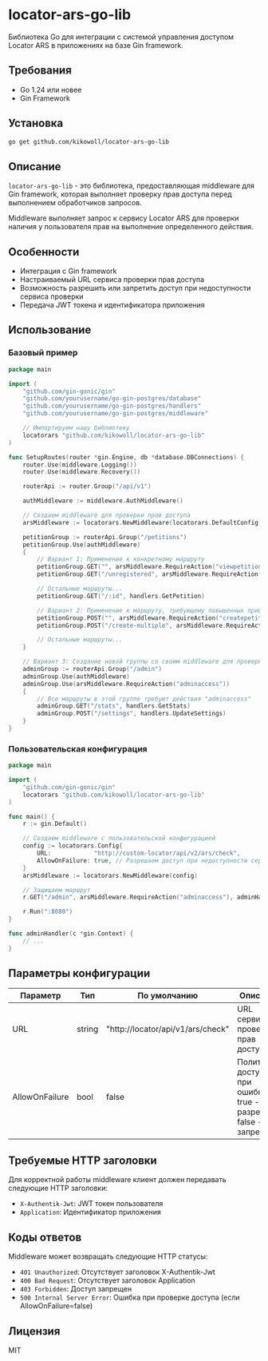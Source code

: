 # locator-ars-go-lib

Библиотека Go для интеграции с системой управления доступом Locator ARS в приложениях на базе Gin framework.

## Требования

- Go 1.24 или новее
- Gin Framework

## Установка

```bash
go get github.com/kikowoll/locator-ars-go-lib
```

## Описание

`locator-ars-go-lib` - это библиотека, предоставляющая middleware для Gin framework, которая выполняет проверку прав доступа перед выполнением обработчиков запросов.

Middleware выполняет запрос к сервису Locator ARS для проверки наличия у пользователя прав на выполнение определенного действия.

## Особенности

- Интеграция с Gin framework
- Настраиваемый URL сервиса проверки прав доступа
- Возможность разрешить или запретить доступ при недоступности сервиса проверки
- Передача JWT токена и идентификатора приложения

## Использование

### Базовый пример

```go
package main

import (
	"github.com/gin-gonic/gin"
	"github.com/yourusername/go-gin-postgres/database"
	"github.com/yourusername/go-gin-postgres/handlers"
	"github.com/yourusername/go-gin-postgres/middleware"

	// Импортируем нашу библиотеку
	locatorars "github.com/kikowoll/locator-ars-go-lib"
)

func SetupRoutes(router *gin.Engine, db *database.DBConnections) {
	router.Use(middleware.Logging())
	router.Use(middleware.Recovery())

	routerApi := router.Group("/api/v1")

	authMiddleware := middleware.AuthMiddleware()

	// Создаем middleware для проверки прав доступа
	arsMiddleware := locatorars.NewMiddleware(locatorars.DefaultConfig())

	petitionGroup := routerApi.Group("/petitions")
	petitionGroup.Use(authMiddleware)
	{
		// Вариант 1: Применение к конкретному маршруту
		petitionGroup.GET("", arsMiddleware.RequireAction("viewpetitions"), handlers.GetPetitions)
		petitionGroup.GET("/unregistered", arsMiddleware.RequireAction("viewunregistered"), handlers.GetUnregisteredPetitions)

		// Остальные маршруты...
		petitionGroup.GET("/:id", handlers.GetPetition)

		// Вариант 2: Применение к маршруту, требующему повышенных привилегий
		petitionGroup.POST("", arsMiddleware.RequireAction("createpetition"), handlers.CreatePetition)
		petitionGroup.POST("/create-multiple", arsMiddleware.RequireAction("createpetitions"), handlers.CreatePetitions)

		// Остальные маршруты...
	}

	// Вариант 3: Создание новой группы со своим middleware для проверки прав
	adminGroup := routerApi.Group("/admin")
	adminGroup.Use(authMiddleware)
	adminGroup.Use(arsMiddleware.RequireAction("adminaccess"))
	{
		// Все маршруты в этой группе требуют действия "adminaccess"
		adminGroup.GET("/stats", handlers.GetStats)
		adminGroup.POST("/settings", handlers.UpdateSettings)
	}
}
```

### Пользовательская конфигурация

```go
package main

import (
	"github.com/gin-gonic/gin"
	locatorars "github.com/kikowoll/locator-ars-go-lib"
)

func main() {
	r := gin.Default()

	// Создаем middleware с пользовательской конфигурацией
	config := locatorars.Config{
		URL:            "http://custom-locator/api/v2/ars/check",
		AllowOnFailure: true, // Разрешаем доступ при недоступности сервиса проверки
	}
	arsMiddleware := locatorars.NewMiddleware(config)

	// Защищаем маршрут
	r.GET("/admin", arsMiddleware.RequireAction("adminaccess"), adminHandler)

	r.Run(":8080")
}

func adminHandler(c *gin.Context) {
	// ...
}
```

## Параметры конфигурации

| Параметр       | Тип    | По умолчанию                      | Описание                                                         |
| -------------- | ------ | --------------------------------- | ---------------------------------------------------------------- |
| URL            | string | "http://locator/api/v1/ars/check" | URL сервиса проверки прав доступа                                |
| AllowOnFailure | bool   | false                             | Политика доступа при ошибке: true - разрешить, false - запретить |

## Требуемые HTTP заголовки

Для корректной работы middleware клиент должен передавать следующие HTTP заголовки:

- `X-Authentik-Jwt`: JWT токен пользователя
- `Application`: Идентификатор приложения

## Коды ответов

Middleware может возвращать следующие HTTP статусы:

- `401 Unauthorized`: Отсутствует заголовок X-Authentik-Jwt
- `400 Bad Request`: Отсутствует заголовок Application
- `403 Forbidden`: Доступ запрещен
- `500 Internal Server Error`: Ошибка при проверке доступа (если AllowOnFailure=false)

## Лицензия

MIT
